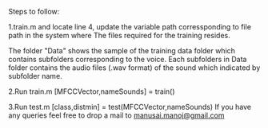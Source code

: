 Steps to follow:

1.train.m and locate line 4, update the variable path corressponding to file path in the system where The files required for the training resides. 

The folder "Data" shows the sample of the training data folder which contains subfolders corresponding to the voice. Each subfolders in Data folder contains the audio files (.wav format) of the sound which indicated by subfolder name.

2.Run train.m
[MFCCVector,nameSounds] = train()

3.Run test.m
[class,distmin] = test(MFCCVector,nameSounds)
If you have any queries feel free to drop a mail to manusai.manoj@gmail.com 
